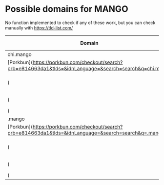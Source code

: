 # Possible domains for MANGO

No function implemented to check if any of these work, but you can check manually with https://tld-list.com/

| Domain | Porkbun | NameCheap | Google Domains |
|---|---|---|---|
| chi.mango | [Porkbun](https://porkbun.com/checkout/search?prb=e814663da1&tlds=&idnLanguage=&search=search&q=chi.mango) | [Namecheap](https://www.namecheap.com/domains/registration/results/?domain=chi.mango) | [Google](https://domains.google.com/registrar/search?searchTerm=chi.mango) |
| .mango | [Porkbun](https://porkbun.com/checkout/search?prb=e814663da1&tlds=&idnLanguage=&search=search&q=.mango) | [Namecheap](https://www.namecheap.com/domains/registration/results/?domain=.mango) | [Google](https://domains.google.com/registrar/search?searchTerm=.mango) |
